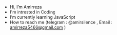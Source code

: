 - Hi, I’m Amirreza
- I'm intrested in Coding
- I’m currently learning JavaScript
- How to reach me (telegram : @amirsilence , Email : amirreza5466@gmail.com ) 

<!---
Amirsilence0/Amirsilence0 is a ✨ special ✨ repository because its `README.md` (this file) appears on your GitHub profile.
You can click the Preview link to take a look at your changes.
--->
